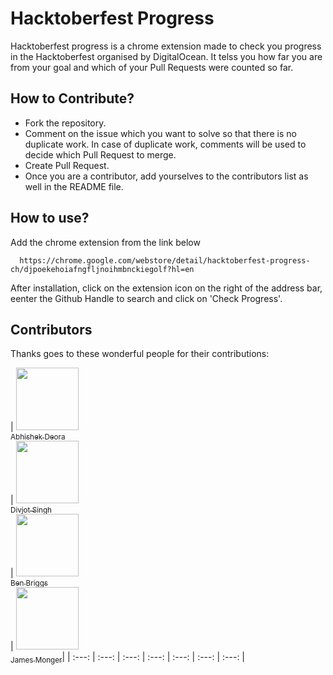 # Hacktoberfest Progress 
Hacktoberfest progress is a chrome extension made to check you progress in the Hacktoberfest organised by DigitalOcean. It telss you how far you are from your goal and which of your Pull Requests were counted so far.

## How to Contribute?

* Fork the repository.
* Comment on the issue which you want to solve so that there is no duplicate work. In case of duplicate work, comments will be used to decide which Pull Request to merge.
* Create Pull Request.
* Once you are a contributor, add yourselves to the contributors list as well in the README file.

## How to use?

Add the chrome extension from the link below

```
  https://chrome.google.com/webstore/detail/hacktoberfest-progress-ch/djpoekehoiafngfljnoihmbnckiegolf?hl=en
```

After installation, click on the extension icon on the right of the address bar, eenter the Github Handle to search and click on 'Check Progress'.

## Contributors

Thanks goes to these wonderful people for their contributions:

| [<img src="https://avatars3.githubusercontent.com/u/9638595?s=400&v=4" width="100px;"/><br /><sub>Abhishek Deora</sub>](https://github.com/adeora7/)<br/> | [<img src="https://avatars1.githubusercontent.com/u/3146916?s=400&v=4" width="100px;"/><br /><sub>Divjot Singh</sub>](https://github.com/zuik)<br/>| [<img src="https://avatars0.githubusercontent.com/u/21180050?s=400&v=4" width="100px;"/><br /><sub>Ben Briggs</sub>](https://github.com/raindogg)<br/>| [<img src="https://avatars0.githubusercontent.com/u/5430873?s=400&v=4" width="100px;"/><br /><sub>James Monger</sub>](https://github.com/lmcjt37)|
| :---: | :---: | :---: | :---: | :---: | :---: | :---: |
